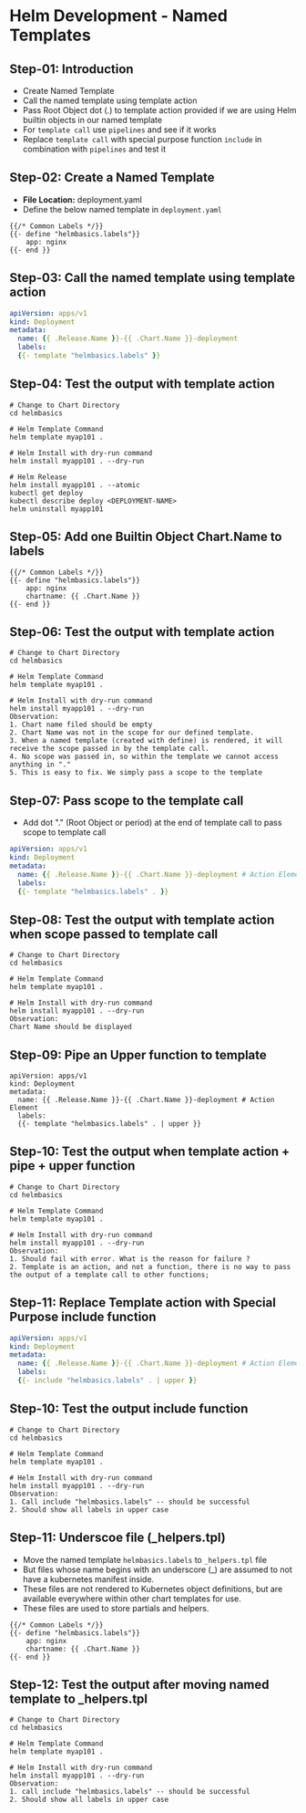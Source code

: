 # Helm Development - Named Templates

## Step-01: Introduction
- Create Named Template
- Call the named template using template action
- Pass Root Object dot (.) to template action provided if we are using Helm builtin objects in our named template
- For `template call` use `pipelines` and see if it works
- Replace `template call` with special purpose function `include` in combination with `pipelines` and test it


## Step-02: Create a Named Template
- **File Location:** deployment.yaml
- Define the below named template in `deployment.yaml`
```t
{{/* Common Labels */}}
{{- define "helmbasics.labels"}}
    app: nginx
{{- end }}
```

## Step-03: Call the named template using template action
```yaml
apiVersion: apps/v1
kind: Deployment
metadata:
  name: {{ .Release.Name }}-{{ .Chart.Name }}-deployment 
  labels:
  {{- template "helmbasics.labels" }}
```

## Step-04: Test the output with template action
```t
# Change to Chart Directory 
cd helmbasics

# Helm Template Command
helm template myap101 .

# Helm Install with dry-run command
helm install myapp101 . --dry-run

# Helm Release
helm install myapp101 . --atomic
kubectl get deploy
kubectl describe deploy <DEPLOYMENT-NAME>
helm uninstall myapp101
```

## Step-05: Add one Builtin Object Chart.Name to labels
```t
{{/* Common Labels */}}
{{- define "helmbasics.labels"}}
    app: nginx
    chartname: {{ .Chart.Name }}
{{- end }}
```

## Step-06: Test the output with template action
```t
# Change to Chart Directory 
cd helmbasics

# Helm Template Command
helm template myap101 .

# Helm Install with dry-run command
helm install myapp101 . --dry-run
Observation:
1. Chart name filed should be empty
2. Chart Name was not in the scope for our defined template.
3. When a named template (created with define) is rendered, it will receive the scope passed in by the template call. 
4. No scope was passed in, so within the template we cannot access anything in "."
5. This is easy to fix. We simply pass a scope to the template
```

## Step-07: Pass scope to the template call
- Add dot "." (Root Object or period) at the end of template call to pass scope to template call
```yaml
apiVersion: apps/v1
kind: Deployment
metadata:
  name: {{ .Release.Name }}-{{ .Chart.Name }}-deployment # Action Element
  labels:
  {{- template "helmbasics.labels" . }}
```

## Step-08: Test the output with template action when scope passed to template call
```t
# Change to Chart Directory 
cd helmbasics

# Helm Template Command
helm template myap101 .

# Helm Install with dry-run command
helm install myapp101 . --dry-run
Observation:
Chart Name should be displayed
```

## Step-09: Pipe an Upper function to template 
```t
apiVersion: apps/v1
kind: Deployment
metadata:
  name: {{ .Release.Name }}-{{ .Chart.Name }}-deployment # Action Element
  labels:
  {{- template "helmbasics.labels" . | upper }}
```

## Step-10: Test the output when template action + pipe + upper function
```t
# Change to Chart Directory 
cd helmbasics

# Helm Template Command
helm template myap101 .

# Helm Install with dry-run command
helm install myapp101 . --dry-run
Observation:
1. Should fail with error. What is the reason for failure ?
2. Template is an action, and not a function, there is no way to pass the output of a template call to other functions; 
```

## Step-11: Replace Template action with Special Purpose include function
```yaml
apiVersion: apps/v1
kind: Deployment
metadata:
  name: {{ .Release.Name }}-{{ .Chart.Name }}-deployment # Action Element
  labels:
  {{- include "helmbasics.labels" . | upper }}
```

## Step-10: Test the output include function
```t
# Change to Chart Directory 
cd helmbasics

# Helm Template Command
helm template myap101 .

# Helm Install with dry-run command
helm install myapp101 . --dry-run
Observation:
1. Call include "helmbasics.labels" -- should be successful
2. Should show all labels in upper case
```
## Step-11: Underscoe file (_helpers.tpl)
- Move the named template `helmbasics.labels` to `_helpers.tpl` file
- But files whose name begins with an underscore (_) are assumed to not have a kubernetes manifest inside. 
- These files are not rendered to Kubernetes object definitions, but are available everywhere within other chart templates for use.
- These files are used to store partials and helpers. 
```t
{{/* Common Labels */}}
{{- define "helmbasics.labels"}}
    app: nginx
    chartname: {{ .Chart.Name }}
{{- end }}
```

## Step-12: Test the output after moving named template to _helpers.tpl
```t
# Change to Chart Directory 
cd helmbasics

# Helm Template Command
helm template myap101 .

# Helm Install with dry-run command
helm install myapp101 . --dry-run
Observation:
1. call include "helmbasics.labels" -- should be successful
2. Should show all labels in upper case
```
